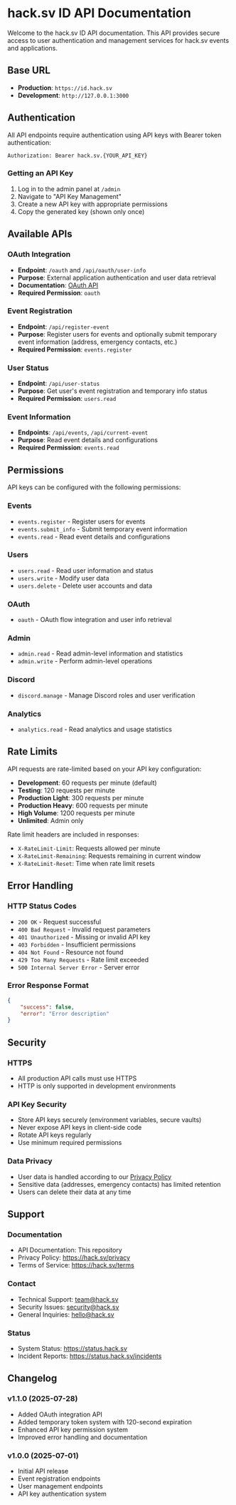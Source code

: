 # hack.sv ID API Documentation

Welcome to the hack.sv ID API documentation. This API provides secure access to user authentication and management services for hack.sv events and applications.

## Base URL

-   **Production**: `https://id.hack.sv`
-   **Development**: `http://127.0.0.1:3000`

## Authentication

All API endpoints require authentication using API keys with Bearer token authentication:

```http
Authorization: Bearer hack.sv.{YOUR_API_KEY}
```

### Getting an API Key

1. Log in to the admin panel at `/admin`
2. Navigate to "API Key Management"
3. Create a new API key with appropriate permissions
4. Copy the generated key (shown only once)

## Available APIs

### OAuth Integration

-   **Endpoint**: `/oauth` and `/api/oauth/user-info`
-   **Purpose**: External application authentication and user data retrieval
-   **Documentation**: [OAuth API](./oauth.md)
-   **Required Permission**: `oauth`

### Event Registration

-   **Endpoint**: `/api/register-event`
-   **Purpose**: Register users for events and optionally submit temporary event information (address, emergency contacts, etc.)
-   **Required Permission**: `events.register`

### User Status

-   **Endpoint**: `/api/user-status`
-   **Purpose**: Get user's event registration and temporary info status
-   **Required Permission**: `users.read`

### Event Information

-   **Endpoints**: `/api/events`, `/api/current-event`
-   **Purpose**: Read event details and configurations
-   **Required Permission**: `events.read`

## Permissions

API keys can be configured with the following permissions:

### Events

-   `events.register` - Register users for events
-   `events.submit_info` - Submit temporary event information
-   `events.read` - Read event details and configurations

### Users

-   `users.read` - Read user information and status
-   `users.write` - Modify user data
-   `users.delete` - Delete user accounts and data

### OAuth

-   `oauth` - OAuth flow integration and user info retrieval

### Admin

-   `admin.read` - Read admin-level information and statistics
-   `admin.write` - Perform admin-level operations

### Discord

-   `discord.manage` - Manage Discord roles and user verification

### Analytics

-   `analytics.read` - Read analytics and usage statistics

## Rate Limits

API requests are rate-limited based on your API key configuration:

-   **Development**: 60 requests per minute (default)
-   **Testing**: 120 requests per minute
-   **Production Light**: 300 requests per minute
-   **Production Heavy**: 600 requests per minute
-   **High Volume**: 1200 requests per minute
-   **Unlimited**: Admin only

Rate limit headers are included in responses:

-   `X-RateLimit-Limit`: Requests allowed per minute
-   `X-RateLimit-Remaining`: Requests remaining in current window
-   `X-RateLimit-Reset`: Time when rate limit resets

## Error Handling

### HTTP Status Codes

-   `200 OK` - Request successful
-   `400 Bad Request` - Invalid request parameters
-   `401 Unauthorized` - Missing or invalid API key
-   `403 Forbidden` - Insufficient permissions
-   `404 Not Found` - Resource not found
-   `429 Too Many Requests` - Rate limit exceeded
-   `500 Internal Server Error` - Server error

### Error Response Format

```json
{
    "success": false,
    "error": "Error description"
}
```

## Security

### HTTPS

-   All production API calls must use HTTPS
-   HTTP is only supported in development environments

### API Key Security

-   Store API keys securely (environment variables, secure vaults)
-   Never expose API keys in client-side code
-   Rotate API keys regularly
-   Use minimum required permissions

### Data Privacy

-   User data is handled according to our [Privacy Policy](https://hack.sv/privacy)
-   Sensitive data (addresses, emergency contacts) has limited retention
-   Users can delete their data at any time

## Support

### Documentation

-   API Documentation: This repository
-   Privacy Policy: https://hack.sv/privacy
-   Terms of Service: https://hack.sv/terms

### Contact

-   Technical Support: team@hack.sv
-   Security Issues: security@hack.sv
-   General Inquiries: hello@hack.sv

### Status

-   System Status: https://status.hack.sv
-   Incident Reports: https://status.hack.sv/incidents

## Changelog

### v1.1.0 (2025-07-28)

-   Added OAuth integration API
-   Added temporary token system with 120-second expiration
-   Enhanced API key permission system
-   Improved error handling and documentation

### v1.0.0 (2025-07-01)

-   Initial API release
-   Event registration endpoints
-   User management endpoints
-   API key authentication system
